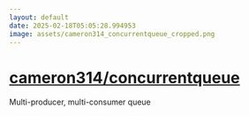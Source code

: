 ```yaml
---
layout: default
date: 2025-02-18T05:05:28.994953
image: assets/cameron314_concurrentqueue_cropped.png
---
```


# [cameron314/concurrentqueue](https://github.com/cameron314/concurrentqueue)

Multi-producer, multi-consumer queue
